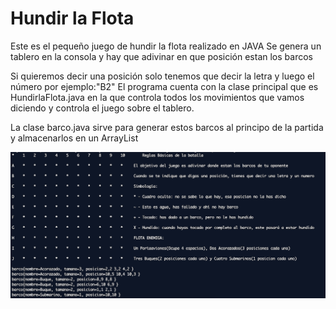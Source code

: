 # Hundir la Flota
Este es el pequeño juego de hundir la flota realizado en JAVA
Se genera un tablero en la consola y hay que adivinar en que posición estan los barcos

Si quieremos decir una posición solo tenemos que decir la letra y luego el número por ejemplo:"B2"
El programa cuenta con la clase principal que es HundirlaFlota.java en la que controla todos los movimientos que vamos diciendo y controla el juego sobre el tablero.

La clase barco.java sirve para generar estos barcos al principo de la partida y almacenarlos en un ArrayList

![alt text](https://github.com/FerminOrtega/hundirlaflota/blob/master/README%20IMG.png?raw=true)
